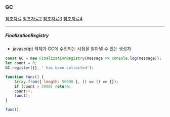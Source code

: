 ### GC

[참조자료](https://velog.io/@surim014/Experiments-with-the-JavaScript-Garbage-Collector)
[참조자료2](https://2ality.com/2014/01/eval.html)
[참조자료3](https://hacks.mozilla.org/2017/06/a-crash-course-in-memory-management/)
[참조자료4](https://developer.mozilla.org/en-US/docs/Web/JavaScript/Memory_Management)

---

##### FinalizationRegistry
- javascript 객체가 GC에 수집되는 시점을 알아낼 수 있는 생성자

```jsx
const GC = new FinalizationRegistry(message => console.log(message));
let count = 0;
GC.register({}, ' has been collected');

function func() { 
    Array.from({ length: 50000 }, () => () => {});
	if (count > 5000) return;
	count++;
	func();
}

func();
```